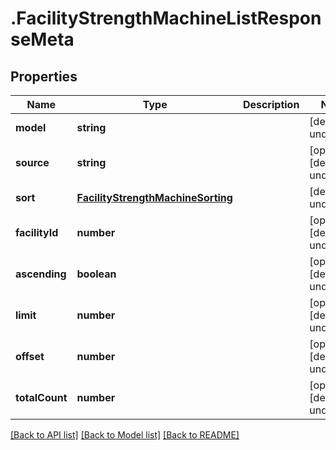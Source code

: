 # .FacilityStrengthMachineListResponseMeta

## Properties

Name | Type | Description | Notes
------------ | ------------- | ------------- | -------------
**model** | **string** |  | [default to undefined]
**source** | **string** |  | [optional] [default to undefined]
**sort** | [**FacilityStrengthMachineSorting**](FacilityStrengthMachineSorting.md) |  | [default to undefined]
**facilityId** | **number** |  | [optional] [default to undefined]
**ascending** | **boolean** |  | [optional] [default to undefined]
**limit** | **number** |  | [optional] [default to undefined]
**offset** | **number** |  | [optional] [default to undefined]
**totalCount** | **number** |  | [optional] [default to undefined]


[[Back to API list]](../README.md#documentation-for-api-endpoints) [[Back to Model list]](../README.md#documentation-for-models) [[Back to README]](../README.md)
